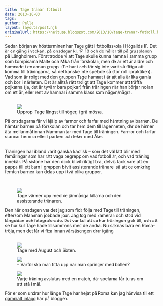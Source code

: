 ```yaml
---
title: Tage tränar fotboll
date: 2013-10-03
tags: 	
author: Pelle
layout: layouts/post.njk
originalUrl: https://nejtupp.blogspot.com/2013/10/tage-tranar-fotboll.html
---
```


<div class="p1">Sedan början av höstterminen har Tage gått i fotbollsskola i Högalids IF. Det är en gång i veckan, på onsdagar kl. 17-18 och de håller till på grusplanen på Långholmen. Först trodde vi att Tage skulle kunna hamna i samma grupp som kompisarna Malte och Mika från förskolan, men de är ett år äldre och hamnade i en annan grupp. (De har i och för sig inte varit så flitiga att komma till träningarna, så det kanske inte spelade så stor roll i praktiken). Vad som är roligt med den gruppen Tage hamnat i är att alla är lika gamla och bor i närheten. Det är alltså rätt troligt att Tage kommer att träffa pojkarna (ja, det är tyvärr bara pojkar) från träningen när han börjar nollan om ett år, eller rent av hamnar i samma klass som någon/några.<br><br>

<figure>
	<img src="../../../../img/Fotbollstra%CC%88ning-PERK0884.jpg">
	<figcaption>Upprop. Tage längst till höger, i grå mössa.</figcaption>
</figure>

<div class="p2"><div class="p1">På onsdagarna får vi hjälp av farmor och farfar med hämtning av barnen. De hämtar barnen på förskolan och tar hem dem till lägenheten, där de hinner äta mellanmål innan Mamman tar med Tage till träningen. Farmor och farfar stannar hemma eller i parken och leker med Åke.
<br><br>

Träningen har ibland varit ganska kaotisk – som det väl lätt blir med femåringar som har rätt vaga begrepp om vad fotboll är, och vad träning innebär. På sistone har den dock blivit riktigt bra, delvis tack vare att en pappa till ett barn i gruppen blivit assisterande tränare, så att de omkring femton barnen kan delas upp i två olika grupper.</div><div class="p2"><br>

<figure>
	<img src="../../../../img/Fotbollstra%CC%88ning-PERK0888.jpg">
	<figcaption>Tage värmer upp med de jämnåriga killarna och den assisterande tränaren.</figcaption>
</figure>

<div class="p1">Den här onsdagen var det jag som fick följa med Tage till träningen, eftersom Mamman jobbade jour. Jag tog med kameran och stod vid långsidan och fotograferade. Det var kul att se hur träningen gick till, och att se hur kul Tage hade tillsammans med de andra. Nu saknas bara en Roma-tröja, men det får vi fixa innan vårsäsongen drar igång!</div><div class="p2"><br>

<figure>
	<img src="../../../../img/Fotbollstra%CC%88ning-PERK0892.jpg">
	<figcaption>Tage med August och Sixten.</figcaption>
</figure>



<figure>
	<img src="../../../../img/Fotbollstra%CC%88ning-PERK0910.jpg">
	<figcaption>– Varför ska man titta upp när man springer med bollen?</figcaption>
</figure>

<figure>
	<img src="../../../../img/Fotbollstra%CC%88ning-PERK0929.jpg">
	<figcaption>Varje träning avslutas med en match, där spelarna får turas om att stå i mål.</figcaption>
</figure><div class="p1"><div style="text-align: start;">För er som undrar hur länge Tage har hejat på Roma kan jag hänvisa till ett <a href="http://nejtupp.blogspot.com/2008/03/terblick-bb-och-hemkomst.html">gammalt inlägg</a> här på bloggen.</div></div>
